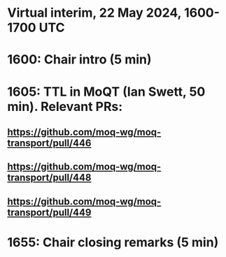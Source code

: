 # Virtual interim, 22 May 2024, 1600-1700 UTC

# 1600: Chair intro (5 min)

# 1605: TTL in MoQT  (Ian Swett, 50 min). Relevant PRs:

## https://github.com/moq-wg/moq-transport/pull/446

## https://github.com/moq-wg/moq-transport/pull/448

## https://github.com/moq-wg/moq-transport/pull/449

# 1655: Chair closing remarks (5 min)
